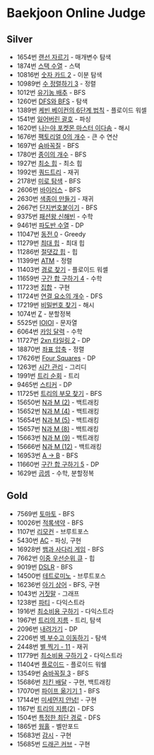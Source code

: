 # Baekjoon Online Judge
## Silver
- 1654번 [랜선 자르기](https://www.acmicpc.net/problem/1654) - 매개변수 탐색
- 1874번 [스택 수열](https://www.acmicpc.net/problem/1874) - 스택
- 10816번 [숫자 카드 2](https://www.acmicpc.net/problem/10816) - 이분 탐색
- 10989번 [수 정렬하기 3](https://www.acmicpc.net/problem/10989) - 정렬
- 1012번 [유기농 배추](https://www.acmicpc.net/problem/1012) - BFS
- 1260번 [DFS와 BFS](https://www.acmicpc.net/problem/1260) - 탐색
- 1389번 [케빈 베이컨의 6단계 법칙](https://www.acmicpc.net/problem/1389) - 플로이드 워셀
- 1541번 [잃어버린 괄호](https://www.acmicpc.net/problem/1541) - 파싱
- 1620번 [나는야 포켓몬 마스터 이다솜](https://www.acmicpc.net/problem/1620) - 해시
- 1676번 [팩토리얼 0의 개수](https://www.acmicpc.net/problem/1676) - 큰 수 연산
- 1697번 [숨바꼭질](https://www.acmicpc.net/problem/1697) - BFS
- 1780번 [종이의 개수](https://www.acmicpc.net/problem/1780) - BFS
- 1927번 [최소 힙](https://www.acmicpc.net/problem/1927) - 최소 힙
- 1992번 [쿼드트리](https://www.acmicpc.net/problem/1992) - 재귀
- 2178번 [미로 탐색](https://www.acmicpc.net/problem/2178) - BFS
- 2606번 [바이러스](https://www.acmicpc.net/problem/2606) - BFS
- 2630번 [색종이 만들기](https://www.acmicpc.net/problem/2630) - 재귀
- 2667번 [단지번호붙이기](https://www.acmicpc.net/problem/2667) - BFS
- 9375번 [패션왕 신해빈](https://www.acmicpc.net/problem/9375) - 수학
- 9461번 [파도반 수열](https://www.acmicpc.net/problem/9461) - DP
- 11047번 [동전 0](https://www.acmicpc.net/problem/11047) - Greedy
- 11279번 [최대 힙](https://www.acmicpc.net/problem/11279) - 최대 힙
- 11286번 [절댓값 힙](https://www.acmicpc.net/problem/11286) - 힙
- 11399번 [ATM](https://www.acmicpc.net/problem/11399) - 정렬
- 11403번 [경로 찾기](https://www.acmicpc.net/problem/11403) - 플로이드 워셸
- 11659번 [구간 합 구하기 4](https://www.acmicpc.net/problem/11659) - 수학
- 11723번 [집합](https://www.acmicpc.net/problem/11723) - 구현
- 11724번 [연결 요소의 개수](https://www.acmicpc.net/problem/11724) - DFS
- 17219번 [비밀번호 찾기](https://www.acmicpc.net/problem/17219) - 해시
- 1074번 [Z](https://www.acmicpc.net/problem/1074) - 분할정복
- 5525번 [IOIOI](https://www.acmicpc.net/problem/5525) - 문자열
- 6064번 [카잉 달력](https://www.acmicpc.net/problem/6064) - 수학
- 11727번 [2xn 타일링 2](https://www.acmicpc.net/problem/11727) - DP
- 18870번 [좌표 압축](https://www.acmicpc.net/problem/18870) - 정렬
- 17626번 [Four Squares](https://www.acmicpc.net/problem/17626) - DP
- 1263번 [시간 관리](https://www.acmicpc.net/problem/1263) - 그리디
- 1991번 [트리 순회](https://www.acmicpc.net/problem/1991) - 트리
- 9465번 [스티커](https://www.acmicpc.net/problem/9465) - DP
- 11725번 [트리의 부모 찾기](https://www.acmicpc.net/problem/11725) - BFS
- 15650번 [N과 M (2)](https://www.acmicpc.net/problem/15650) - 백트래킹
- 15652번 [N과 M (4)](https://www.acmicpc.net/problem/15652) - 백트래킹
- 15654번 [N과 M (5)](https://www.acmicpc.net/problem/15654) - 백트래킹
- 15657번 [N과 M (8)](https://www.acmicpc.net/problem/15657) - 백트래킹
- 15663번 [N과 M (9)](https://www.acmicpc.net/problem/15663) - 백트래킹
- 15666번 [N과 M (12)](https://www.acmicpc.net/problem/15666) - 백트래킹
- 16953번 [A -> B](https://www.acmicpc.net/problem/16953) - BFS
- 11660번 [구간 합 구하기 5](https://www.acmicpc.net/problem/11660) - DP
- 1629번 [곱셈](https://www.acmicpc.net/problem/1629) - 수학, 분할정복

## Gold
- 7569번 [토마토](https://www.acmicpc.net/problem/7569) - BFS
- 10026번 [적록색약](https://www.acmicpc.net/problem/10026) - BFS
- 1107번 [리모컨](https://www.acmicpc.net/problem/1107) - 브루트포스
- 5430번 [AC](https://www.acmicpc.net/problem/5430) - 파싱, 구현
- 16928번 [뱀과 사다리 게임](https://www.acmicpc.net/problem/16928) - BFS
- 7662번 [이중 우선순위 큐](https://www.acmicpc.net/problem/7662) - 힙
- 9019번 [DSLR](https://www.acmicpc.net/problem/9019) - BFS
- 14500번 [테트로미노](https://www.acmicpc.net/problem/14500) - 브루트포스
- 16236번 [아기 상어](https://www.acmicpc.net/problem/16236) - BFS, 구현
- 1043번 [거짓말](https://www.acmicpc.net/problem/1043) - 그래프
- 1238번 [파티](https://www.acmicpc.net/problem/1238) - 다익스트라
- 1916번 [최소비용 구하기](https://www.acmicpc.net/problem/1916) - 다익스트라
- 1967번 [트리의 지름](https://www.acmicpc.net/problem/1967) - 트리, 탐색
- 2096번 [내려가기](https://www.acmicpc.net/problem/2096) - DP
- 2206번 [벽 부수고 이동하기](https://www.acmicpc.net/problem/2206) - 탐색
- 2448번 [별 찍기 - 11](https://www.acmicpc.net/problem/2448) - 재귀
- 11779번 [최소비용 구하기 2](https://www.acmicpc.net/problem/11779) - 다익스트라
- 11404번 [플로이드](https://www.acmicpc.net/problem/11404) - 플로이드 워쉘
- 13549번 [숨바꼭질 3](https://www.acmicpc.net/problem/13549) - BFS
- 15686번 [치킨 배달](https://www.acmicpc.net/problem/15686) - 구현, 백트래킹
- 17070번 [파이프 옮기기 1](https://www.acmicpc.net/problem/17070) - BFS
- 17144번 [미세먼지 안녕!](https://www.acmicpc.net/problem/17144) - 구현
- 1167번 [트리의 지름(2)](https://www.acmicpc.net/problem/1167) - DFS
- 1504번 [특정한 최단 경로](https://www.acmicpc.net/problem/1504) - DFS
- 1865번 [웜홀](https://www.acmicpc.net/problem/1865) - 벨만포드
- 15683번 [감시](https://www.acmicpc.net/problem/15683) - 구현
- 15685번 [드래곤 커브](https://www.acmicpc.net/problem/15685) - 구현
